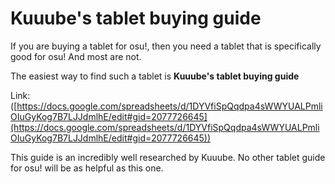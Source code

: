 # Kuuube's tablet buying guide

If you are buying a tablet for osu!, then you need a tablet that is specifically good for osu! And most are not.

The easiest way to find such a tablet is **Kuuube's tablet buying guide**&#x20;

Link: ([https://docs.google.com/spreadsheets/d/1DYVfiSpQqdpa4sWWYUALPmliOIuGyKog7B7LJJdmlhE/edit#gid=2077726645](https://docs.google.com/spreadsheets/d/1DYVfiSpQqdpa4sWWYUALPmliOIuGyKog7B7LJJdmlhE/edit#gid=2077726645))

This guide is an incredibly well researched by Kuuube. No other tablet guide for osu! will be as helpful as this one.

